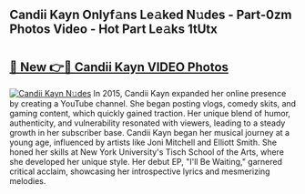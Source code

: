 ## Candii Kayn Onlyf𝚊ns Le𝚊ked N𝚞des - Part-0zm Photos Video - Hot Part Le𝚊ks 1tUtx

# <h2><a href="http://ab46095.deff.icu/?id=Candii+Kayn">🔗 New 👉🔴 Candii Kayn VIDEO Photos</a></h2>

[![Candii Kayn N𝚞des](https://i.imgur.com/rIISA9y.gif)](http://ab46095.deff.icu/?id=Candii+Kayn)
In 2015, Candii Kayn expanded her online presence by creating a YouTube channel. She began posting vlogs, comedy skits, and gaming content, which quickly gained traction. Her unique blend of humor, authenticity, and vulnerability resonated with viewers, leading to a steady growth in her subscriber base. Candii Kayn began her musical journey at a young age, influenced by artists like Joni Mitchell and Elliott Smith. She honed her skills at New York University's Tisch School of the Arts, where she developed her unique style. Her debut EP, "I'll Be Waiting," garnered critical acclaim, showcasing her introspective lyrics and mesmerizing melodies.
